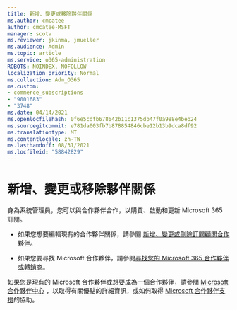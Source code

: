 ```yaml
---
title: 新增、變更或移除夥伴關係
ms.author: cmcatee
author: cmcatee-MSFT
manager: scotv
ms.reviewer: jkinma, jmueller
ms.audience: Admin
ms.topic: article
ms.service: o365-administration
ROBOTS: NOINDEX, NOFOLLOW
localization_priority: Normal
ms.collection: Adm_O365
ms.custom:
- commerce_subscriptions
- "9001683"
- "3748"
ms.date: 04/14/2021
ms.openlocfilehash: 0f6e5cdfb678642b11c1375db47f0a988e4beb24
ms.sourcegitcommit: e781da003fb7b878854846cbe12b13b9dca8df92
ms.translationtype: MT
ms.contentlocale: zh-TW
ms.lasthandoff: 08/31/2021
ms.locfileid: "58842829"
---
```

# <a name="add-change-or-remove-a-partner-relationship"></a>新增、變更或移除夥伴關係

身為系統管理員，您可以與合作夥伴合作，以購買、啟動和更新 Microsoft 365 訂閱。 

- 如果您想要編輯現有的合作夥伴關係，請參閱 [新增、變更或刪除訂閱顧問合作夥伴](https://docs.microsoft.com/microsoft-365/admin/misc/add-partner)。

- 如果您要尋找 Microsoft 合作夥伴，請參閱[尋找您的 Microsoft 365 合作夥伴或轉銷商](https://docs.microsoft.com/microsoft-365/admin/manage/find-your-partner-or-reseller)。

如果您是現有的 Microsoft 合作夥伴或想要成為一個合作夥伴，請參閱 [Microsoft 合作夥伴中心](https://support.microsoft.com/help/4499930/partner-center-overview) ，以取得有關優點的詳細資訊，或如何取得 [Microsoft 合作夥伴支援](https://aka.ms/partnersupport)的協助。
